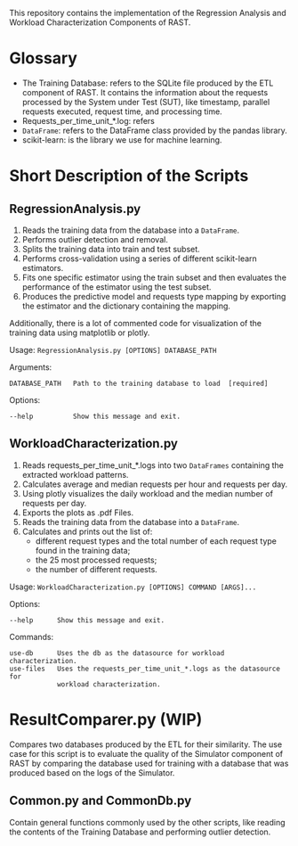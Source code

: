 This repository contains the implementation of the Regression Analysis and 
Workload Characterization Components of RAST.

# Glossary
* The Training Database: refers to the SQLite file produced by the ETL 
  component of RAST. It contains the information about the requests 
  processed by the System under Test (SUT), like timestamp, parallel 
  requests executed, request time, and processing time. 
* Requests_per_time_unit_*.log: refers 
* `DataFrame`: refers to the DataFrame class provided by the pandas library.
* scikit-learn: is the library we use for machine learning.

# Short Description of the Scripts
## RegressionAnalysis.py
1. Reads the training data from the database 
   into a `DataFrame`.
2. Performs outlier detection and removal.
3. Splits the training data into train and test subset.
4. Performs cross-validation using a series of different scikit-learn 
   estimators.
5. Fits one specific estimator using the train subset and then evaluates the 
   performance of the estimator using the test subset.
6. Produces the predictive model and requests type mapping by exporting the 
   estimator and the dictionary containing the mapping.

Additionally, there is a lot of commented code for visualization of the 
training data using matplotlib or plotly.

Usage: `RegressionAnalysis.py [OPTIONS] DATABASE_PATH`

Arguments:

    DATABASE_PATH   Path to the training database to load  [required]

Options:

    --help          Show this message and exit.


## WorkloadCharacterization.py
1. Reads requests_per_time_unit_*.logs into 
   two `DataFrames` containing the extracted workload patterns.
2. Calculates average and median requests per hour and requests per day.
3. Using plotly visualizes the daily workload and the median number of 
   requests per day.
4. Exports the plots as .pdf Files.
5. Reads the training data from the database
   into a `DataFrame`.
6. Calculates and prints out the list of:
   * different request types and the total number of each request type found 
     in the training data;
   * the 25 most processed requests;
   * the number of different requests.

Usage: `WorkloadCharacterization.py [OPTIONS] COMMAND [ARGS]...`

Options:

    --help      Show this message and exit.

Commands:

    use-db      Uses the db as the datasource for workload characterization.
    use-files   Uses the requests_per_time_unit_*.logs as the datasource for 
                workload characterization.



# ResultComparer.py (WIP)
Compares two databases produced by the ETL for their similarity. The use 
case for this script is to evaluate the quality of the Simulator component 
of RAST by comparing the database used for training with a database that was 
produced based on the logs of the Simulator.

## Common.py and CommonDb.py
Contain general functions commonly used by the other scripts, like reading
the contents of the Training Database and performing outlier detection.